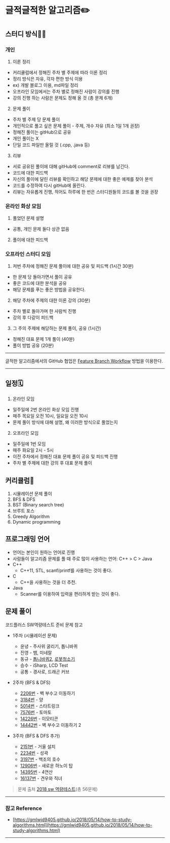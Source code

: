 # 글적글적한 알고리즘✏️

## 스터디 방식👨‍💻

### 개인

1. 이론 정리
- 커리큘럼에서 정해진 주차 별 주제에 따라 이론 정리
- 정리 방식은 자유, 각자 편한 방식 이용
- ex) 개발 블로그 이용, md파일 정리
- 오프라인 모임에서는 주차 별로 정해진 사람이 강의를 진행
- 강의 진행 하는 사람은 문제도 정해 올 것 (총 문제 6개)
2. 문제 풀이
- 주차 별 주제 당 문제 풀이
- 개인적으로 풀고 싶은 문제 풀이 - 주제, 개수 자유 (최소 1일 1개 권장)
- 정해진 풀이는 gitHub으로 공유
- 개인 풀이는 X
- 단일 코드 파일만 올릴 것 (.cpp, .java 등)
3. 리뷰
- 서로 공유된 풀이에 대해 gitHub에 comment로 리뷰를 남긴다.
- 코드에 대한 피드백
- 자신의 풀이에 달린 리뷰를 확인하고 해당 문제에 대한 좋은 예제를 찾아 분석
- 코드를 수정하여 다시 gitHub에 올린다.
- 리뷰는 자유롭게 진행, 적어도 하루에 한 번은 스터디원들의 코드를 볼 것을 권장

### 온라인 화상 모임

1. 풀었던 문제 설명
- 공통, 개인 문제 둘다 상관 없음
2. 풀이에 대한 피드백

### 오프라인 스터디 모임

1. 저번 주차에 정해진 문제 풀이에 대한 공유 및 피드백 (1시간 30분)
- 한 문제 당 돌아가면서 풀이 공유
- 좋은 코드에 대한 분석을 공유
- 해당 문제를 푸는 좋은 방법을 공유한다.
2. 해당 주차에 주제의 대한 이론 강의 (30분)
- 주차 별로 돌아가며 한 사람씩 진행
- 강의 후 다같이 피드백
3. 그 주의 주제에 해당하는 문제 풀이, 공유 (1시간)
- 정해진 대표 문제 1개 풀이 (40분)
- 풀이 방법 공유 (20분)

---

글적한 알고리즘에서의 GitHub 협업은 [Feature Branch Workflow](https://gmlwjd9405.github.io/2017/10/27/how-to-collaborate-on-GitHub-1.html) 방법을 이용한다.

---

## 일정🗓

1. 온라인 모임 
- 일주일에 2번 온라인 화상 모임 진행
- 매주 목요일 오전 10시, 일요일 오전 10시
- 문제 풀이 방식에 대해 설명, 왜 이러한 방식으로 풀었는지
2. 오프라인 모임  
- 일주일에 1번 모임
- 매주 화요일 2시 - 5시
- 이전 주차에서 정해진 대표 문제 풀이 공유 및 피드백 진행
- 주차 별 주제에 대한 강의 후 대표 문제 풀이

## 커리큘럼📕

1. 시뮬레이션 문제 풀이
2. BFS & DFS
3. BST (Binary search tree)
4. 브루트 포스
5. Greedy Algorithm
6. Dynamic programming

## 프로그래밍 언어

- 언어는 본인이 원하는 언어로 진행
- 사람들이 알고리즘 문제를 풀 때 주로 많이 사용하는 언어: C++ > C > Java
- C++
    - C++11, STL, scanf/printf를 사용하는 것이 좋다.
- C
    - C++을 사용하는 것을 더 추천.
- Java
    - Scanner를 이용하여 입력을 편리하게 받는 것이 좋다.

## 문제 풀이

코드플러스 SW역량테스트 준비 문제 참고

- 1주차 (시뮬레이션 문제)
    - 윤녕 - 주사위 굴리기, 톱니바퀴
    - 진영 - 뱀, 미네랄
    - 동규 - [톱니바퀴2](https://github.com/TeamDoodle/Doodle-Algorithm/blob/master/%EC%8B%A0%EB%8F%99%EA%B7%9C/%ED%86%B1%EB%8B%88%EB%B0%94%ED%80%B42/gear2MarkDown.md), [로봇청소기](https://github.com/TeamDoodle/Doodle-Algorithm/blob/master/%EC%8B%A0%EB%8F%99%EA%B7%9C/%EB%A1%9C%EB%B4%87%EC%B2%AD%EC%86%8C%EA%B8%B0/robotVacuumMarkDown.md)
    - 승수 - iSharp, LCD Test
    - 공통 - 경사로, 드래곤 커브
- 2주차 (BFS & DFS)
    - [2206번](https://www.acmicpc.net/problem/2206) - 벽 부수고 이동하기
    - [3184번](https://www.acmicpc.net/problem/3184) - 양
    - [5014번](https://www.acmicpc.net/problem/5014) - 스타트링크
    - [7576번](https://www.acmicpc.net/problem/7576) - 토마토
    - [14226번](https://www.acmicpc.net/problem/14226) - 이모티콘
    - [14442번](https://www.acmicpc.net/problem/14442) - 벽 부수고 이동하기 2

- 3주차 (BFS & DFS 추가)
    - [2151번](https://www.acmicpc.net/problem/2151) - 거울 설치
    - [2234번](https://www.acmicpc.net/problem/2234) - 성곽
    - [3197번](https://www.acmicpc.net/problem/3197) - 백조의 호수
    - [12906번](https://www.acmicpc.net/problem/12906) - 새로운 하노이 탑
    - [14395번](https://www.acmicpc.net/problem/14395) - 4연산
    - [16137번](https://www.acmicpc.net/problem/16137) - 견우와 직녀

> 문제 출처 [2018 sw 역량테스트](https://code.plus/course/34)(총 56문제)

---

### 참고 Reference

- [https://gmlwjd9405.github.io/2018/05/14/how-to-study-algorithms.html](https://gmlwjd9405.github.io/2018/05/14/how-to-study-algorithms.html)

---

